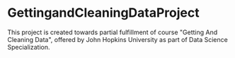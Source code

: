 # GettingandCleaningDataProject
This project is created towards partial fulfillment of course "Getting And Cleaning Data", offered by John Hopkins University as part of Data Science Specialization.
